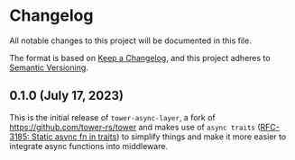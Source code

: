 # Changelog

All notable changes to this project will be documented in this file.

The format is based on [Keep a Changelog](https://keepachangelog.com/en/1.0.0/),
and this project adheres to [Semantic Versioning](https://semver.org/spec/v2.0.0.html).

## 0.1.0 (July 17, 2023)

This is the initial release of `tower-async-layer`, a fork of <https://github.com/tower-rs/tower> and makes use of `async traits`
([RFC-3185: Static async fn in traits](https://rust-lang.github.io/rfcs/3185-static-async-fn-in-trait.html))
to simplify things and make it more easier to integrate async functions into middleware.
